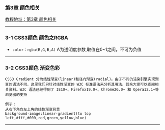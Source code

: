 ### 第3章 颜色相关 
[教程地址：第3章 颜色相关](http://www.imooc.com/code/617)

---
### 3-1 CSS3颜色 颜色之RGBA
- `color：rgba(R,G,B,A)` A为透明度参数,取值在0~1之间，不可为负值

---
### 3-2  CSS3颜色 渐变色彩
```
CSS3 Gradient 分为线性渐变(linear)和径向渐变(radial)。由于不同的渲染引擎实现渐变的语法不同，这里我们只针对线性渐变的 W3C 标准语法来分析其用法，其余大家可以查阅相关资料。W3C 语法已经得到了 IE10+、Firefox19.0+、Chrome26.0+ 和 Opera12.1+等浏览器的支持

例子：
从右下角向左上角的线性渐变背景
background-image:linear-gradient(to top left,#fff,#000,red,green,yellow,blue)
```

---
